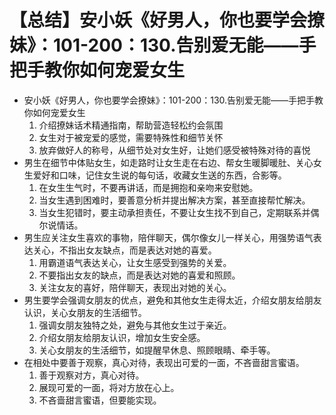 # 【总结】安小妖《好男人，你也要学会撩妹》：101-200：130.告别爱无能——手把手教你如何宠爱女生

-   安小妖《好男人，你也要学会撩妹》：101-200：130.告别爱无能——手把手教你如何宠爱女生
    1.  介绍撩妹话术精通指南，帮助营造轻松约会氛围
    2.  女生对于被宠爱的感觉，需要特殊性和细节关怀
    3.  放弃做好人的称号，从细节处对女生好，让她们感受被特殊对待的喜悦
-   男生在细节中体贴女生，如走路时让女生走在右边、帮女生暖脚暖肚、关心女生爱好和口味，记住女生说的每句话，收藏女生送的东西，合影等。
    1.  在女生生气时，不要再讲话，而是拥抱和亲吻来安慰她。
    2.  当女生遇到困难时，要善意分析并提出解决方案，甚至直接帮忙解决。
    3.  当女生犯错时，要主动承担责任，不要让女生找不到自己，定期联系并偶尔说情话。
-   男生应关注女生喜欢的事物，陪伴聊天，偶尔像女儿一样关心，用强势语气表达关心，不指出女友缺点，而是表达对她的喜爱。
    1.  用霸道语气表达关心，让女生感受到强势的关爱。
    2.  不要指出女友的缺点，而是表达对她的喜爱和照顾。
    3.  关注女友的喜好，陪伴聊天，表现出对她的关心。
-   男生要学会强调女朋友的优点，避免和其他女生走得太近，介绍女朋友给朋友认识，关心女朋友的生活细节。
    1.  强调女朋友独特之处，避免与其他女生过于亲近。
    2.  介绍女朋友给朋友认识，增加女生安全感。
    3.  关心女朋友的生活细节，如提醒早休息、照顾眼睛、牵手等。
-   在相处中要善于观察，真心对待，表现出可爱的一面，不吝啬甜言蜜语。
    1.  善于观察对方，真心对待。
    2.  展现可爱的一面，将对方放在心上。
    3.  不吝啬甜言蜜语，但要能实现。